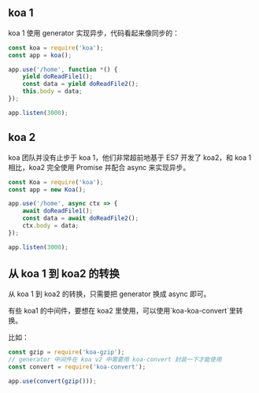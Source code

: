 ## koa 1

koa 1 使用 generator 实现异步，代码看起来像同步的：

```js
const koa = require('koa');
const app = koa();

app.use('/home', function *() {
    yield doReadFile1();
    const data = yield doReadFile2();
    this.body = data;
});

app.listen(3000);
```

## koa 2

koa 团队并没有止步于 koa 1，他们非常超前地基于 ES7 开发了 koa2，和 koa 1 相比，koa2 完全使用 Promise 并配合 async 来实现异步。

```js
const Koa = require('koa');
const app = new Koa();

app.use('/home', async ctx => {
    await doReadFile1();
    const data = await doReadFile2();
    ctx.body = data;
});

app.listen(3000);
```

## 从 koa 1 到 koa2 的转换

从 koa 1 到 koa2 的转换，只需要把 generator 换成 async 即可。

有些 koa1 的中间件，要想在 koa2 里使用，可以使用\`koa-koa-convert\`里转换。

比如：

```js
const gzip = require('koa-gzip');
// generator 中间件在 koa v2 中需要用 koa-convert 封装一下才能使用
const convert = require('koa-convert');

app.use(convert(gzip()));
```



